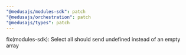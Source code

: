 ```yaml
---
"@medusajs/modules-sdk": patch
"@medusajs/orchestration": patch
"@medusajs/types": patch
---
```


fix(modules-sdk): Select all should send undefined instead of an empty array
